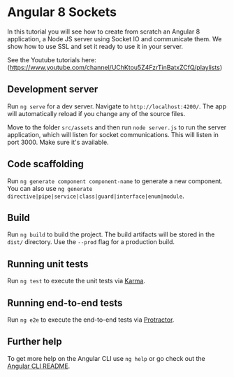# Angular 8 Sockets

In this tutorial you will see how to create from scratch an Angular 8 application, a Node JS server using Socket IO and communicate them. We show how to use SSL and set it ready to use it in your server.

See the Youtube tutorials here: (https://www.youtube.com/channel/UChKtou5Z4FzrTinBatxZCfQ/playlists)

## Development server

Run `ng serve` for a dev server. Navigate to `http://localhost:4200/`. The app will automatically reload if you change any of the source files.

Move to the folder `src/assets` and then run `node server.js` to run the server application, which will listen for socket communications. This will listen in port 3000. Make sure it's available.

## Code scaffolding

Run `ng generate component component-name` to generate a new component. You can also use `ng generate directive|pipe|service|class|guard|interface|enum|module`.

## Build

Run `ng build` to build the project. The build artifacts will be stored in the `dist/` directory. Use the `--prod` flag for a production build.

## Running unit tests

Run `ng test` to execute the unit tests via [Karma](https://karma-runner.github.io).

## Running end-to-end tests

Run `ng e2e` to execute the end-to-end tests via [Protractor](http://www.protractortest.org/).

## Further help

To get more help on the Angular CLI use `ng help` or go check out the [Angular CLI README](https://github.com/angular/angular-cli/blob/master/README.md).
